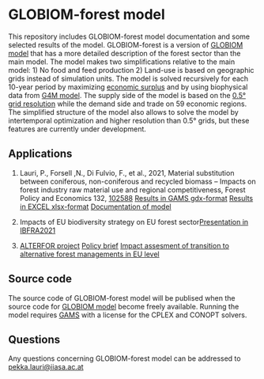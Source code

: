 
# GLOBIOM-forest model

This repository includes GLOBIOM-forest model documentation and some selected results of the model. GLOBIOM-forest is a version of [GLOBIOM model](https://iiasa.github.io/GLOBIOM/) that has a more detailed description of the forest sector than the main model. The model makes two simplifications relative to the main model: 1) No food and feed production 2) Land-use is based on geographic grids instead of simulation units. The model is solved recursively for each 10-year period by maximizing [economic surplus](https://en.wikipedia.org/wiki/Economic_surplus) and by using biophysical data from [G4M model](https://www.scitepress.org/Papers/2011/36075/36075.pdf). The supply side of the model is based on the [0.5° grid resolution](https://github.com/iiasa/GLOBIOM_forest/blob/main/Management_maps.pdf) while the demand side and trade on 59 economic regions. The simplified structure of the model also allows to solve the model by intertemporal optimization and higher resolution than 0.5° grids, but these features are currently under development.     

## Applications

1) Lauri, P., Forsell ,N., Di Fulvio, F., et al., 2021, Material substitution between coniferous, non-coniferous and recycled biomass – Impacts on forest industry raw material use and regional competitiveness, Forest Policy and Economics 132, [102588](https://www.sciencedirect.com/science/article/pii/S1389934121001945?via%3Dihub)
    [Results in GAMS gdx-format](https://github.com/iiasa/GLOBIOM_forest/blob/main/Material_substitution_FPE2021.gdx)
    [Results in EXCEL xlsx-format](https://github.com/iiasa/GLOBIOM_forest/blob/main/Material_substitution_FPE2021.xlsx)
    [Documentation of model](https://github.com/iiasa/GLOBIOM_forest/blob/main/GLOBIOM_forest_documentation.pdf)

2) Impacts of EU biodiversity strategy on EU forest sector[Presentation in IBFRA2021](https://github.com/iiasa/GLOBIOM_forest/blob/main/IBFRA_2021_Pekka_Lauri.pptx) 
3) [ALTERFOR project](https://cordis.europa.eu/project/id/676754)
[Policy brief](https://ec.europa.eu/research/participants/documents/downloadPublic?documentIds=080166e5d3a7092c&appId=PPGMS)
[Impact assesment of transition to alternative forest managements in EU level](https://ec.europa.eu/research/participants/documents/downloadPublic?documentIds=080166e5cc9e1397&appId=PPGMS)

## Source code 

The source code of GLOBIOM-forest model will be publised when the source code for [GLOBIOM model](https://iiasa.github.io/GLOBIOM/) become freely available. Running the model requires [GAMS](https://www.gams.com/) with a license for the CPLEX and CONOPT solvers.

##  Questions

Any questions concerning GLOBIOM-forest model can be addressed to pekka.lauri@iiasa.ac.at

